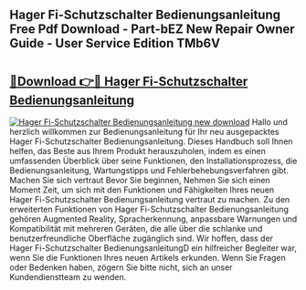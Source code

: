 ## Hager Fi-Schutzschalter Bedienungsanleitung Free Pdf Download - Part-bEZ New Repair Owner Guide - User Service Edition TMb6V

# <h2><a href="http://df2e0k6.blite.top/?on=Hager+Fi-Schutzschalter+Bedienungsanleitung">🔗Download 👉🔴 Hager Fi-Schutzschalter Bedienungsanleitung</a></h2>

[![Hager Fi-Schutzschalter Bedienungsanleitung new download](https://i.imgur.com/lujVjoI.png)](http://df2e0k6.blite.top/?on=Hager+Fi-Schutzschalter+Bedienungsanleitung)
Hallo und herzlich willkommen zur Bedienungsanleitung für Ihr neu ausgepacktes Hager Fi-Schutzschalter Bedienungsanleitung. Dieses Handbuch soll Ihnen helfen, das Beste aus Ihrem Produkt herauszuholen, indem es einen umfassenden Überblick über seine Funktionen, den Installationsprozess, die Bedienungsanleitung, Wartungstipps und Fehlerbehebungsverfahren gibt. Machen Sie sich vertraut Bevor Sie beginnen, Nehmen Sie sich einen Moment Zeit, um sich mit den Funktionen und Fähigkeiten Ihres neuen Hager Fi-Schutzschalter Bedienungsanleitung vertraut zu machen. Zu den erweiterten Funktionen von Hager Fi-Schutzschalter Bedienungsanleitung gehören Augmented Reality, Spracherkennung, anpassbare Warnungen und Kompatibilität mit mehreren Geräten, die alle über die schlanke und benutzerfreundliche Oberfläche zugänglich sind. Wir hoffen, dass der Hager Fi-Schutzschalter BedienungsanleitungD ein hilfreicher Begleiter war, wenn Sie die Funktionen Ihres neuen Artikels erkunden. Wenn Sie Fragen oder Bedenken haben, zögern Sie bitte nicht, sich an unser Kundendienstteam zu wenden.
